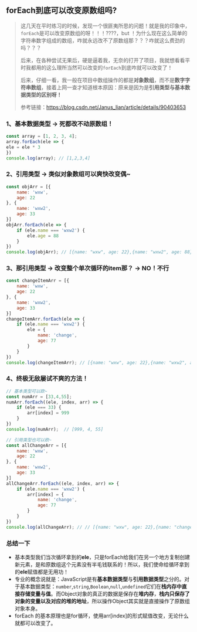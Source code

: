 ## forEach到底可以改变原数组吗?

>这几天在平时练习的时候，发现一个很匪夷所思的问题！就是我的印象中，`forEach`是可以改变原数组的呀！！！????，but ！为什么现在这么简单的字符串数字组成的数组，咋就永远改不了原数组那？？？咋就这么费劲的吗？？？
>
>后来，在各种尝试无果后，硬是逼着我，无奈的打开了项目，我就想看看平时我都用的这么理所当然可以改变的`forEach`到底咋就可以改变了！
>
>后来，仔细一看，我一般在项目中数组操作的都是**对象数组**，而不是**数字字符串数组**，接着上网一查才知道根本原因：原来是因为是**引用类型与基本数据类型的区别呀！**
>
>参考链接：https://blog.csdn.net/Janus_lian/article/details/90403653

### 1、基本数据类型 -> 死都改不动原数组！

```javascript
const array = [1, 2, 3, 4];
array.forEach(ele => {
ele = ele * 3
})
console.log(array); // [1,2,3,4]
```

### 2、引用类型 -> 类似对象数组可以爽快改变偶~

```javascript
const objArr = [{
    name: 'wxw',
    age: 22
}, {
    name: 'wxw2',
    age: 33
}]
objArr.forEach(ele => {
    if (ele.name === 'wxw2') {
        ele.age = 88
    }
})
console.log(objArr); // [{name: "wxw", age: 22},{name: "wxw2", age: 88}]
```

### 3、那引用类型 -> 改变整个单次循环的item那？ -> NO！不行

```javascript
const changeItemArr = [{
    name: 'wxw',
    age: 22
}, {
    name: 'wxw2',
    age: 33
}]
changeItemArr.forEach(ele => {
    if (ele.name === 'wxw2') {
        ele = {
            name: 'change',
            age: 77
        }
    }
})
console.log(changeItemArr); // [{name: "wxw", age: 22},{name: "wxw2", age: 33}]
```

### 4、终极无敌屡试不爽的方法！

```javascript
// 基本类型可以欧~
const numArr = [33,4,55];
numArr.forEach((ele, index, arr) => {
    if (ele === 33) {
        arr[index] = 999
    }
})
console.log(numArr);  // [999, 4, 55]

// 引用类型也可以欧~
const allChangeArr = [{
    name: 'wxw',
    age: 22
}, {
    name: 'wxw2',
    age: 33
}]
allChangeArr.forEach((ele, index, arr) => {
    if (ele.name === 'wxw2') {
        arr[index] = {
            name: 'change',
            age: 77
        }
    }
})
console.log(allChangeArr); // // [{name: "wxw", age: 22},{name: "change", age: 77}]
```

### 总结一下

- 基本类型我们当次循环拿到的**ele**，只是forEach给我们在另一个地方复制创建新元素，是和原数组这个元素没有半毛钱联系的！所以，我们使命给循环拿到的**ele**赋值都是无用功！
- 专业的概念说就是：JavaScript是有**基本数据类型**与**引用数据类型**之分的。对于基本数据类型：`number`,`string`,`Boolean`,`null`,`undefined`它们在**栈内存中直接存储变量与值**。而Object对象的真正的数据是保存在**堆内存**，**栈内只保存了对象的变量以及对应的堆的地址**，所以操作Object其实就是直接操作了原数组对象本身。
- forEach 的基本原理也是for循环，使用arr[index]的形式赋值改变，无论什么就都可以改变了。

